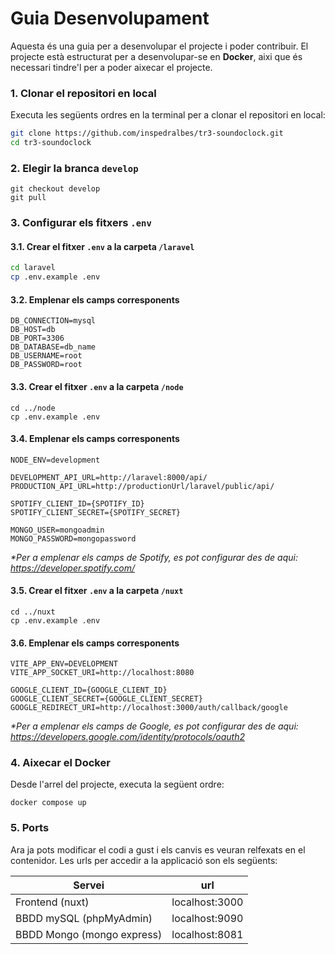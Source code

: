 # Guia Desenvolupament

Aquesta és una guia per a desenvolupar el projecte i poder contribuir. El projecte està estructurat per a desenvolupar-se en **Docker**, aixi que és necessari tindre'l per a poder aixecar el projecte. 

### 1. Clonar el repositori en local

Executa les següents ordres en la terminal per a clonar el repositori en local:

```bash
git clone https://github.com/inspedralbes/tr3-soundoclock.git
cd tr3-soundoclock
```

### 2. Elegir la branca `develop`

```
git checkout develop
git pull
```

### 3. Configurar els fitxers `.env`

#### 3.1. Crear el fitxer `.env` a la carpeta `/laravel`

```bash
cd laravel
cp .env.example .env
```

#### 3.2. Emplenar els camps corresponents

```
DB_CONNECTION=mysql
DB_HOST=db
DB_PORT=3306
DB_DATABASE=db_name
DB_USERNAME=root
DB_PASSWORD=root
```

#### 3.3. Crear el fitxer `.env` a la carpeta `/node`

```
cd ../node
cp .env.example .env
```

#### 3.4. Emplenar els camps corresponents

```
NODE_ENV=development

DEVELOPMENT_API_URL=http://laravel:8000/api/
PRODUCTION_API_URL=http://productionUrl/laravel/public/api/

SPOTIFY_CLIENT_ID={SPOTIFY_ID}
SPOTIFY_CLIENT_SECRET={SPOTIFY_SECRET}

MONGO_USER=mongoadmin
MONGO_PASSWORD=mongopassword
```
_*Per a emplenar els camps de Spotify, es pot configurar des de aqui: https://developer.spotify.com/_

#### 3.5. Crear el fitxer `.env` a la carpeta `/nuxt`

```
cd ../nuxt
cp .env.example .env
```

#### 3.6. Emplenar els camps corresponents

```
VITE_APP_ENV=DEVELOPMENT
VITE_APP_SOCKET_URI=http://localhost:8080

GOOGLE_CLIENT_ID={GOOGLE_CLIENT_ID}
GOOGLE_CLIENT_SECRET={GOOGLE_CLIENT_SECRET}
GOOGLE_REDIRECT_URI=http://localhost:3000/auth/callback/google
```
_*Per a emplenar els camps de Google, es pot configurar des de aqui: https://developers.google.com/identity/protocols/oauth2_

### 4. Aixecar el Docker

Desde l'arrel del projecte, executa la següent ordre:

```
docker compose up
```

### 5. Ports

Ara ja pots modificar el codi a gust i els canvis es veuran relfexats en el contenidor. Les urls per accedir a la applicació son els següents:

| Servei | url |
|---|---|
| Frontend (nuxt)  | localhost:3000  |
| BBDD mySQL (phpMyAdmin)  | localhost:9090  |
| BBDD Mongo (mongo express)  | localhost:8081  |
